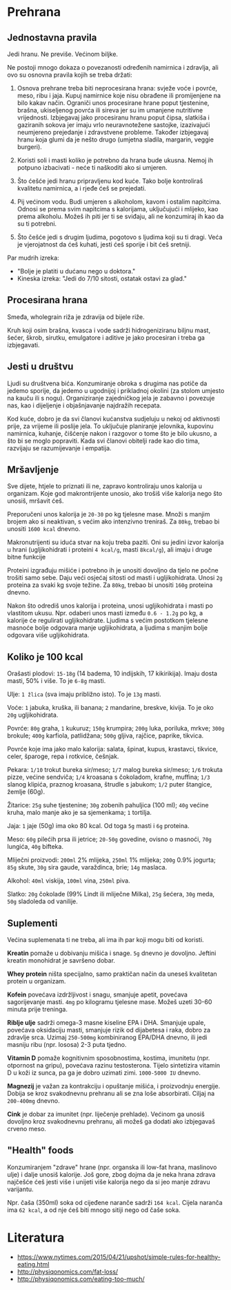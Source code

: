 # Prehrana

## Jednostavna pravila

Jedi hranu. Ne previše. Većinom biljke.

Ne postoji mnogo dokaza o povezanosti određenih namirnica i zdravlja, ali ovo su osnovna pravila kojih se treba držati:

1. Osnova prehrane treba biti neprocesirana hrana: svježe voće i povrće, meso, ribu i jaja. Kupuj namirnice koje nisu obrađene ili promijenjene na bilo kakav način. Ograniči unos procesirane hrane poput tjestenine, brašna, ukiseljenog povrća ili sireva jer su im umanjene nutritivne vrijednosti. Izbjegavaj jako procesiranu hranu poput čipsa, slatkiša i gaziranih sokova jer imaju vrlo neuravnotežene sastojke, izazivajući neumjereno prejedanje i zdravstvene probleme. Također izbjegavaj hranu koja glumi da je nešto drugo (umjetna sladila, margarin, veggie burgeri).

2. Koristi soli i masti koliko je potrebno da hrana bude ukusna. Nemoj ih potpuno izbacivati - neće ti naškoditi ako si umjeren.

3. Što ćešće jedi hranu pripravljenu kod kuće. Tako bolje kontroliraš kvalitetu namirnica, a i rjeđe ćeš se prejedati.

4. Pij većinom vodu. Budi umjeren s alkoholom, kavom i ostalim napitcima. Odnosi se prema svim napitcima s kalorijama, uključujući i mlijeko, kao prema alkoholu. Možeš ih piti jer ti se sviđaju, ali ne konzumiraj ih kao da su ti potrebni.

5. Što češće jedi s drugim ljudima, pogotovo s ljudima koji su ti dragi. Veća je vjerojatnost da ćeš kuhati, jesti ćeš sporije i bit ćeš sretniji.

Par mudrih izreka:
* "Bolje je platiti u dućanu nego u doktora."
* Kineska izreka: "Jedi do 7/10 sitosti, ostatak ostavi za glad."

## Procesirana hrana

Smeđa, wholegrain riža je zdravija od bijele riže.

Kruh koji osim brašna, kvasca i vode sadrži hidrogeniziranu biljnu mast, šećer, škrob, sirutku, emulgatore i aditive je jako procesiran i treba ga izbjegavati.

## Jesti u društvu

Ljudi su društvena bića. Konzumiranje obroka s drugima nas potiče da jedemo sporije, da jedemo u ugodnijoj i prikladnoj okolini (za stolom umjesto na kauču ili s nogu). Organiziranje zajedničkog jela je zabavno i povezuje nas, kao i dijeljenje i objašnjavanje najdražih recepata.

Kod kuće, dobro je da svi članovi kućanstva sudjeluju u nekoj od aktivnosti prije, za vrijeme ili poslije jela. To uključuje planiranje jelovnika, kupovinu namirnica, kuhanje, čišćenje nakon i razgovor o tome što je bilo ukusno, a što bi se moglo popraviti. Kada svi članovi obitelji rade kao dio tima, razvijaju se razumijevanje i empatija.

## Mršavljenje

Sve dijete, htjele to priznati ili ne, zapravo kontroliraju unos kalorija u organizam. Koje god makrontrijente unosio, ako trošiš više kalorija nego što unosiš, mršavit ćeš.

Preporučeni unos kalorija je `20-30` po kg tjelesne mase. Množi s manjim brojem ako si neaktivan, s većim ako intenzivno treniraš. Za `80kg`, trebao bi unositi `1600 kcal` dnevno.

Makronutrijenti su iduća stvar na koju treba paziti. Oni su jedini izvor kalorija u hrani (ugljikohidrati i proteini `4 kcal/g`, masti `8kcal/g`), ali imaju i druge bitne funkcije

Proteini izgrađuju mišiće i potrebno ih je unositi dovoljno da tjelo ne počne trošiti samo sebe. Daju veći osjećaj sitosti od masti i ugljikohidrata. Unosi `2g` proteina za svaki kg svoje težine. Za `80kg`, trebao bi unositi `160g` proteina dnevno.

Nakon što odrediš unos kalorija i proteina, unosi ugljikohidrata i masti po vlastitom ukusu. Npr. odaberi unos masti između `0.6 - 1.2g` po kg, a kalorije će regulirati ugljikohidrate. Ljudima s većim postotkom tjelesne masnoće bolje odgovara manje ugljikohidrata, a ljudima s manjim bolje odgovara više ugljikohidrata.

## Koliko je 100 kcal

Orašasti plodovi: `15-18g` (14 badema, 10 indijskih, 17 kikirikija). Imaju dosta masti, 50% i više. To je `6-8g` masti.

Ulje: `1 žlica` (sva imaju približno isto). To je `13g` masti.

Voće: `1` jabuka, kruška, ili banana; `2` mandarine, breskve, kivija. To je oko `20g` ugljikohidrata.

Povrće: `80g` graha, `1` kukuruz;  `150g` krumpira; `200g` luka, poriluka, mrkve; `300g` brokule; `400g` karfiola, patlidžana; `500g` gljiva, rajčice, paprike, tikvica.

Povrće koje ima jako malo kalorija: salata, špinat, kupus, krastavci, tikvice, celer, šparoge, repa i rotkvice, češnjak.

Pekara: `1/10` trokut bureka sir/meso; `1/7` malog bureka sir/meso; `1/6` trokuta pizze, većine sendviča; `1/4` kroasana s čokoladom, krafne, muffina; `1/3` slanog klipića, praznog kroasana, štrudle s jabukom; `1/2` puter štangice, žemlje (60g).

Žitarice: `25g` suhe tjestenine; `30g` zobenih pahuljica (100 ml); `40g` većine kruha, malo manje ako je sa sjemenkama; `1` tortilja.

Jaja: `1` jaje (50g) ima oko 80 kcal. Od toga `5g` masti i `6g` proteina.

Meso: `60g` pilećih prsa ili jetrice; `20-50g` govedine, ovisno o masnoći, `70g` lungića, `40g` bifteka.

Mliječni proizvodi: `200ml` 2% mlijeka, `250ml` 1% mlijeka; `200g` 0.9% jogurta; `85g` skute, `30g` sira gaude, varaždinca, brie; `14g` maslaca.

Alkohol: `40ml` viskija, `100ml` vina, `250ml` piva.

Slatko: `20g` čokolade (99% Lindt ili mliječne Milka), `25g` šećera, `30g` meda, `50g` sladoleda od vanilije.

## Suplementi

Većina suplemenata ti ne treba, ali ima ih par koji mogu biti od koristi.

**Kreatin** pomaže u dobivanju mišića i snage. `5g` dnevno je dovoljno. Jeftini kreatin monohidrat je savršeno dobar.

**Whey protein** ništa specijalno, samo praktičan način da uneseš kvalitetan protein u organizam.

**Kofein** povećava izdržljivost i snagu, smanjuje apetit, povećava sagorijevanje masti. `4mg` po kilogramu tjelesne mase. Možeš uzeti 30-60 minuta prije treninga.

**Riblje ulje** sadrži omega-3 masne kiseline EPA i DHA. Smanjuje upale, povećava oksidaciju masti, smanjuje rizik od dijabetesa i raka, dobro za zdravlje srca. Uzimaj `250-500mg` kombiniranog EPA/DHA dnevno, ili jedi masniju ribu (npr. lososa) 2-3 puta tjedno.

**Vitamin D** pomaže kognitivnim sposobnostima, kostima, imunitetu (npr. otpornost na gripu), povećava razinu testosterona. Tijelo sintetizira vitamin D u koži iz sunca, pa ga je dobro uzimati zimi. `1000-5000 IU` dnevno.

**Magnezij** je važan za kontrakciju i opuštanje mišića, i proizvodnju energije. Dobija se kroz svakodnevnu prehranu ali se zna loše absorbirati. Ciljaj na `200-400mg` dnevno.

**Cink** je dobar za imunitet (npr. liječenje prehlade). Većinom ga unosiš dovoljno kroz svakodnevnu prehranu, ali možeš ga dodati ako izbjegavaš crveno meso.

## "Health" foods

Konzumiranjem "zdrave" hrane (npr. organska ili low-fat hrana, maslinovo ulje) i dalje unosiš kalorije. Još gore, zbog dojma da je neka hrana zdrava najčešće ćeš jesti više i unijeti više kalorija nego da si jeo manje zdravu varijantu.

Npr. čaša (350ml) soka od cijeđene naranče sadrži `164 kcal`. Cijela naranča ima `62 kcal`, a od nje ćeš biti mnogo sitiji nego od čaše soka.

# Literatura

* https://www.nytimes.com/2015/04/21/upshot/simple-rules-for-healthy-eating.html
* http://physiqonomics.com/fat-loss/
* http://physiqonomics.com/eating-too-much/
